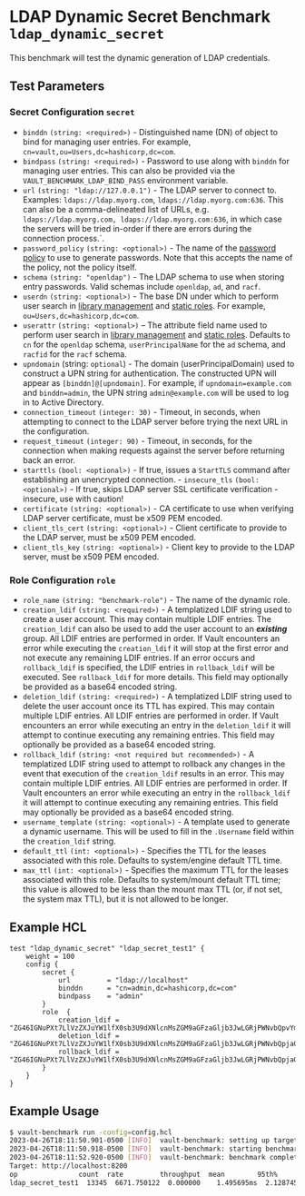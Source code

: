 # LDAP Dynamic Secret Benchmark `ldap_dynamic_secret`

This benchmark will test the dynamic generation of LDAP credentials.

## Test Parameters

### Secret Configuration `secret`

- `binddn` `(string: <required>)` - Distinguished name (DN) of object to bind for managing user entries. For example, `cn=vault,ou=Users,dc=hashicorp,dc=com`.
- `bindpass` `(string: <required>)` - Password to use along with `binddn` for managing user entries.  This can also be provided via the `VAULT_BENCHMARK_LDAP_BIND_PASS` environment variable.
- `url` `(string: "ldap://127.0.0.1")` - The LDAP server to connect to. Examples: `ldaps://ldap.myorg.com`, `ldaps://ldap.myorg.com:636`. This can also be a comma-delineated list of URLs, e.g. `ldaps://ldap.myorg.com, ldaps://ldap.myorg.com:636`, in which case the servers will be tried in-order if there are errors during the connection process.`.
- `password_policy` `(string: <optional>)` - The name of the [password policy](https://developer.hashicorp.com/vault/docs/concepts/password-policies) to use to generate passwords. Note that this accepts the name of the policy, not the policy itself.
- `schema` `(string: "openldap")` - The LDAP schema to use when storing entry passwords. Valid schemas include `openldap`, `ad`, and `racf`.
- `userdn` `(string: <optional>)` - The base DN under which to perform user search in [library management](https://developer.hashicorp.com/vault/api-docs/secret/ldap#library-management) and [static roles](https://developer.hashicorp.com/vault/api-docs/secret/ldap#static-roles). For example, `ou=Users,dc=hashicorp,dc=com`.
- `userattr` `(string: <optional>)` – The attribute field name used to perform user search in [library management](https://developer.hashicorp.com/vault/api-docs/secret/ldap#library-management) and [static roles](https://developer.hashicorp.com/vault/api-docs/secret/ldap#static-roles). Defaults to `cn` for the `openldap` schema, `userPrincipalName` for the `ad` schema, and `racfid` for the `racf` schema.
- `upndomain` (string: `optional`) - The domain (userPrincipalDomain) used to construct a UPN string for authentication. The constructed UPN will appear as `[binddn]@[upndomain]`. For example, if `upndomain=example.com` and `binddn=admin`, the UPN string `admin@example.com` will be used to log in to Active Directory.
- `connection_timeout` `(integer: 30)` - Timeout, in seconds, when attempting to connect to the LDAP server before trying the next URL in the configuration.
- `request_timeout` `(integer: 90)` - Timeout, in seconds, for the connection when making requests against the server before returning back an error.
- `starttls` `(bool: <optional>)` - If true, issues a `StartTLS` command after establishing an unencrypted connection. - `insecure_tls` `(bool: <optional>)` - If true, skips LDAP server SSL certificate verification - insecure, use with caution!
- `certificate` `(string: <optional>)` - CA certificate to use when verifying LDAP server certificate, must be x509 PEM encoded.
- `client_tls_cert` `(string: <optional>)` - Client certificate to provide to the LDAP server, must be x509 PEM encoded.
- `client_tls_key` `(string: <optional>)` - Client key to provide to the LDAP server, must be x509 PEM encoded.

### Role Configuration `role`

- `role_name` `(string: "benchmark-role")` - The name of the dynamic role.
- `creation_ldif` `(string: <required>)` - A templatized LDIF string used to create a user account. This may contain multiple LDIF entries. The `creation_ldif` can also be used to add the user account to an **_existing_** group. All LDIF entries are performed in order. If Vault encounters an error while executing the `creation_ldif` it will stop at the first error and not execute any remaining LDIF entries. If an error occurs and `rollback_ldif` is specified, the LDIF entries in `rollback_ldif` will be executed. See `rollback_ldif` for more details. This field may optionally be provided as a base64 encoded string.
- `deletion_ldif` `(string: <required>)` - A templatized LDIF string used to delete the user account once its TTL has expired. This may contain multiple LDIF entries. All LDIF entries are performed in order. If Vault encounters an error while executing an entry in the `deletion_ldif` it will attempt to continue executing any remaining entries. This field may optionally be provided as a base64 encoded string.
- `rollback_ldif` `(string: <not required but recommended>)` - A templatized LDIF string used to attempt to rollback any changes in the event that execution of the `creation_ldif` results in an error. This may contain multiple LDIF entries. All LDIF entries are performed in order. If Vault encounters an error while executing an entry in the `rollback_ldif` it will attempt to continue executing any remaining entries. This field may optionally be provided as a base64 encoded string.
- `username_template` `(string: <optional>)` - A template used to generate a dynamic username. This will be used to fill in the `.Username` field within the `creation_ldif` string.
- `default_ttl` `(int: <optional>)` - Specifies the TTL for the leases associated with this role. Defaults to system/engine default TTL time.
- `max_ttl` `(int: <optional>)` - Specifies the maximum TTL for the leases associated with this role. Defaults to system/mount default TTL time; this value is allowed to be less than the mount max TTL (or, if not set, the system max TTL), but it is not allowed to be longer.

## Example HCL

```hcl
test "ldap_dynamic_secret" "ldap_secret_test1" {
    weight = 100
    config {
        secret {
            url         = "ldap://localhost"
            binddn      = "cn=admin,dc=hashicorp,dc=com"
            bindpass    = "admin"
        }
        role  {
            creation_ldif = "ZG46IGNuPXt7LlVzZXJuYW1lfX0sb3U9dXNlcnMsZGM9aGFzaGljb3JwLGRjPWNvbQpvYmplY3RDbGFzczogcGVyc29uCm9iamVjdENsYXNzOiB0b3AKY246IGxlYXJuCnNuOiB7ey5QYXNzd29yZCB8IHV0ZjE2bGUgfCBiYXNlNjR9fQptZW1iZXJPZjogY249ZGV2LG91PWdyb3VwcyxkYz1oYXNoaWNvcnAsZGM9Y29tCnVzZXJQYXNzd29yZDoge3suUGFzc3dvcmR9fQo="
            deletion_ldif = "ZG46IGNuPXt7LlVzZXJuYW1lfX0sb3U9dXNlcnMsZGM9aGFzaGljb3JwLGRjPWNvbQpjaGFuZ2V0eXBlOiBkZWxldGUK"
            rollback_ldif = "ZG46IGNuPXt7LlVzZXJuYW1lfX0sb3U9dXNlcnMsZGM9aGFzaGljb3JwLGRjPWNvbQpjaGFuZ2V0eXBlOiBkZWxldGUK"
        }
    }
}
```

## Example Usage

```bash
$ vault-benchmark run -config=config.hcl
2023-04-26T18:11:50.901-0500 [INFO]  vault-benchmark: setting up targets
2023-04-26T18:11:50.918-0500 [INFO]  vault-benchmark: starting benchmarks: duration=2s
2023-04-26T18:11:52.920-0500 [INFO]  vault-benchmark: benchmark complete
Target: http://localhost:8200
op               count  rate         throughput  mean        95th%       99th%       successRatio
ldap_secret_test1  13345  6671.750122  0.000000    1.495695ms  2.128745ms  3.542841ms  100.00%
```
